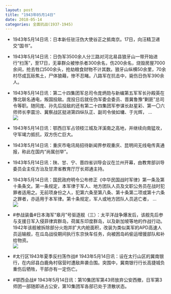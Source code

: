 ```yaml
---
layout: post
title: "1943年05月14日"
date: 2018-05-14
categories: 全面抗战(1937-1945)
---
```


<meta name="referrer" content="no-referrer" />

- 1943年5月14日讯：日本新任驻汪伪大使谷正之抵南京。17日，向汪精卫递交“国书”。 

- 1943年5月14日讯：日伪军3500余人分三路对河北易县狼牙山一带开始进行“扫荡”，至17日，无辜群众被惨杀者300余名，伤200余名，烧毁房屋7000余间，抢去牲口500余头，抢劫粮食财物不计其数。狼牙山纵横50余里，70余村尽成瓦砾焦土，尸体狼藉，惨不忍睹。八路军在抗击中，毙伤日伪军390余人。 

- 1943年5月14日讯：第二十四集团军总司令庞炳勋与新编第五军军长孙殿英在豫北联名通电，叛国投敌。庞投日后就任伪军委会委员、晋冀鲁豫“剿匪”总司令等职。随同庞、孙先后投敌的还有第二十四集团军参谋长赵星彩、第一〇六师师长李震汾、冀察战区挺进第四纵队正、副司令侯如墉、于光辉， ... <br/><img src="https://wx4.sinaimg.cn/large/aca367d8ly1frb62k1it0j20c80ayglp.jpg" />

- 1943年5月14日讯：鄂西日军占领枝江城及洋溪南之高地，并继续向南猛攻，守军竭力抵抗，双方伤亡巨大。 

- 1943年5月14日讯：重庆市电讯局招待新闻界参观重庆、昆明间无线电传真通报，称此在国内“尚属创举”。 

- 1943年5月14日讯：陕、甘、宁、晋四省训导会议在兰州开幕，由教育部训导委员会主任方治及甘肃省教育厅厅长郑通主持。 

- 1943年5月14日讯：国民政府明令公布修正《中华民国战时军律》第一条及第十条条文。第一条规定，本军律于军人、地方团队人员及文职公务员在战时犯罪者适用之。无前项身份之人，犯第六条至第八条、第十条第二项或第十六条之罪者，亦适用于本军律。第十条规定，军人或地方团队人员逃亡者， ... <br/><img src="https://wx1.sinaimg.cn/large/aca367d8ly1fraoqauuz1j20c80ayt8s.jpg" />

- #参战装备#日本海军“皋月”号驱逐舰（三）：太平洋战争爆发后，该舰先后参与支援日军入侵菲律宾群岛，荷属东印度群岛，以及新加坡等地的作战行动。1942年该舰被拆除部分火炮并扩大内舱面积，改装为类似美军的APD高速人员运输舰，在瓜岛战役期间执行东京快车任务，向被困岛屿偷运增援部队和补给物资。 <br/><img src="https://wx1.sinaimg.cn/large/aca367d8ly1fran0d8dh1j20ct0e976n.jpg" />

- #太行区1943年夏季反扫荡作战# 1943年5月14日讯：设在太行山区的冀南银行，在内邱县白鹿角村宿营时遭敌奔袭合围。突围中，冀南银行行长高捷城负重伤后牺牲，干部亦有一定伤亡。 

- #鄂西会战# 1943年5月14日讯：第10集团军第43师放弃公安西撤，日军第3师团一部随即进占公安，第10集团军各部已处于溃散状态。 

